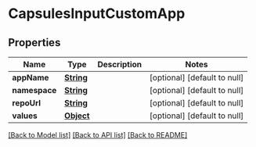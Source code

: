 # CapsulesInputCustomApp
## Properties

Name | Type | Description | Notes
------------ | ------------- | ------------- | -------------
**appName** | [**String**](string.md) |  | [optional] [default to null]
**namespace** | [**String**](string.md) |  | [optional] [default to null]
**repoUrl** | [**String**](string.md) |  | [optional] [default to null]
**values** | [**Object**](.md) |  | [optional] [default to null]

[[Back to Model list]](../README.md#documentation-for-models) [[Back to API list]](../README.md#documentation-for-api-endpoints) [[Back to README]](../README.md)

